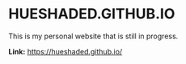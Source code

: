 # HUESHADED.GITHUB.IO
This is my personal website that is still in progress.

**Link:** https://hueshaded.github.io/
